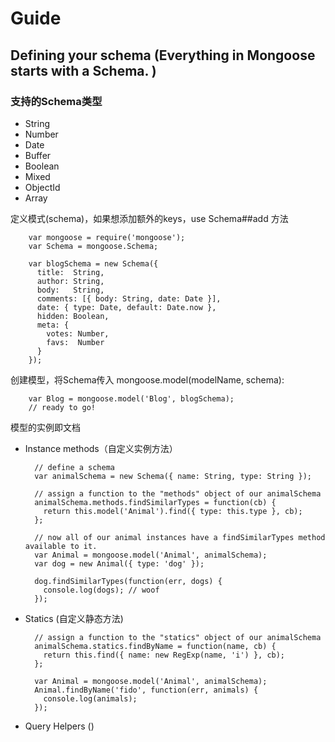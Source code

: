 # Guide

## Defining your schema (Everything in Mongoose starts with a Schema. )

### 支持的Schema类型
- String
- Number
- Date
- Buffer
- Boolean
- Mixed
- ObjectId
- Array

定义模式(schema)，如果想添加额外的keys，use Schema##add 方法

        var mongoose = require('mongoose');
        var Schema = mongoose.Schema;

        var blogSchema = new Schema({
          title:  String,
          author: String,
          body:   String,
          comments: [{ body: String, date: Date }],
          date: { type: Date, default: Date.now },
          hidden: Boolean,
          meta: {
            votes: Number,
            favs:  Number
          }
        });

创建模型，将Schema传入 mongoose.model(modelName, schema):

        var Blog = mongoose.model('Blog', blogSchema);
        // ready to go!

模型的实例即文档
- Instance methods（自定义实例方法）

        // define a schema
        var animalSchema = new Schema({ name: String, type: String });

        // assign a function to the "methods" object of our animalSchema
        animalSchema.methods.findSimilarTypes = function(cb) {
          return this.model('Animal').find({ type: this.type }, cb);
        };

        // now all of our animal instances have a findSimilarTypes method available to it.
        var Animal = mongoose.model('Animal', animalSchema);
        var dog = new Animal({ type: 'dog' });

        dog.findSimilarTypes(function(err, dogs) {
          console.log(dogs); // woof
        });

- Statics (自定义静态方法)

        // assign a function to the "statics" object of our animalSchema
        animalSchema.statics.findByName = function(name, cb) {
          return this.find({ name: new RegExp(name, 'i') }, cb);
        };

        var Animal = mongoose.model('Animal', animalSchema);
        Animal.findByName('fido', function(err, animals) {
          console.log(animals);
        });

- Query Helpers ()


